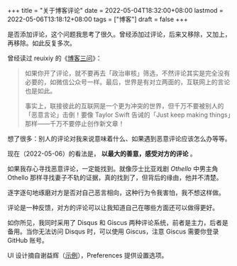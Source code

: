 +++
title = "关于博客评论"
date = 2022-05-04T18:32:00+08:00
lastmod = 2022-05-06T13:18:12+08:00
tags = ["博客"]
draft = false
+++

是否添加评论，这个问题我思考了很久。曾经添加过评论，后来又移除，又加上，再移除。如此反复多次。

曾经读过 reuixiy 的《[博客三问](https://io-oi.me/tech/on-three-questions-about-blogging/)》：

> 如果你开了评论，就不要再去「政治审核」筛选，不然评论其实是完全没有必要的，如微信公众号一样。最后，世界是有对立两面的，互联网上的言论也是如此。
>
> 事实上，联接彼此的互联网是一个更为冲突的世界，但千万不要被别人的「恶意言论」击倒！要像 Taylor Swift 告诫的「Just keep making things」那样——千万不要停止创作新文章！

想了很多：别人的评论对我来说意味着什么、如果遇到恶意评论应该怎么办等等。

现在（2022-05-06）的看法是， **以最大的善意，感受对方的评论** 。

如果我存心寻找恶意评论，一定能找到。就像莎士比亚戏剧 _Othello_ 中男主角 Othello 那样寻找妻子不轨的证据，真的找到了，但背后的缘由，他并不清楚。

逐字逐句地琢磨对方是否对自己恶言相向，这种行为令我害怕，我不想这样做。

评论是一种反馈，对方的评论可以让我知道自己在哪些方面还可以做得更好。

如你所见，我同时采用了 Disqus 和 Giscus 两种评论系统，前者是主力，后者是备用。当你无法访问 Disqus 时，可以使用 Giscus，注意 Giscus 需要你登录 GitHub 账号。

UI 设计摘自谢益辉（[示例](https://yihui.org/cn/2021/07/existence/)），Preferences 提供设置选项。